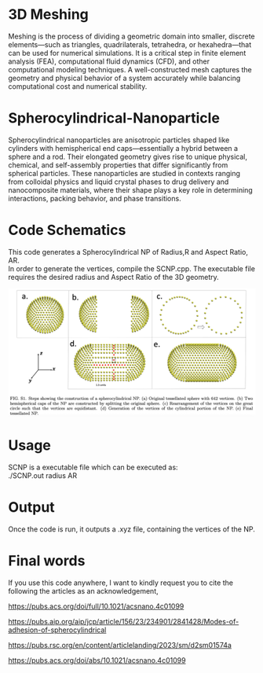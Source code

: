 # 3D Meshing
Meshing is the process of dividing a geometric domain into smaller, discrete elements—such as triangles, quadrilaterals, tetrahedra, or hexahedra—that can be used for numerical simulations. It is a critical step in finite element analysis (FEA), computational fluid dynamics (CFD), and other computational modeling techniques. A well-constructed mesh captures the geometry and physical behavior of a system accurately while balancing computational cost and numerical stability.

# Spherocylindrical-Nanoparticle
Spherocylindrical nanoparticles are anisotropic particles shaped like cylinders with hemispherical end caps—essentially a hybrid between a sphere and a rod. Their elongated geometry gives rise to unique physical, chemical, and self-assembly properties that differ significantly from spherical particles. These nanoparticles are studied in contexts ranging from colloidal physics and liquid crystal phases to drug delivery and nanocomposite materials, where their shape plays a key role in determining interactions, packing behavior, and phase transitions.


# Code Schematics
This code generates a Spherocylindrical NP of Radius,R and Aspect Ratio, AR. \
In order to generate the vertices, compile the  SCNP.cpp. The executable file requires the desired radius and Aspect Ratio of the 3D geometry. 

<img src="SCNP.png" alt="Plot" width="800"/>


# Usage
SCNP is a executable file which can be executed as: \
./SCNP.out radius AR

# Output
Once the code is run, it outputs a .xyz file, containing the vertices of the NP.

# Final words

If you use this code anywhere, I want to kindly request you to cite the following the articles as an acknowledgement,

https://pubs.acs.org/doi/full/10.1021/acsnano.4c01099

https://pubs.aip.org/aip/jcp/article/156/23/234901/2841428/Modes-of-adhesion-of-spherocylindrical

https://pubs.rsc.org/en/content/articlelanding/2023/sm/d2sm01574a

https://pubs.acs.org/doi/abs/10.1021/acsnano.4c01099
